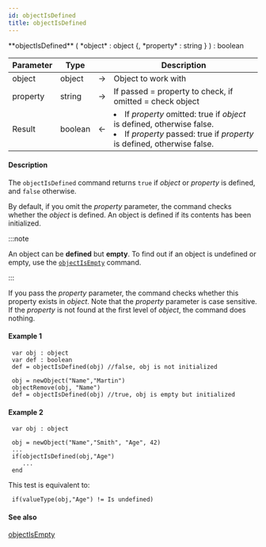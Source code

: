 ```yaml
---
id: objectIsDefined
title: objectIsDefined
---
```


<!-- REF #_command_.objectIsDefined.Syntax -->**objectIsDefined** ( *object* : object {, *property* : string } ) : boolean<!-- END REF -->


<!-- REF #_command_.objectIsDefined.Params -->
|Parameter|Type||Description|
|---------|--- |:---:|------|
|object|object|->|Object to work with|
|property |string|->|If passed = property to check, if omitted = check object|
|Result|boolean|<-|<li>If *property* omitted: true if *object* is defined, otherwise false.</li><li>If *property* passed: true if *property* is defined, otherwise false.</li>|
<!-- END REF -->


#### Description

The `objectIsDefined` command <!-- REF #_command_.objectIsDefined.Summary -->returns `true` if *object* or *property* is defined, and `false` otherwise<!-- END REF -->.

By default, if you omit the *property* parameter, the command checks whether the *object* is defined. An object is defined if its contents has been initialized.

:::note

An object can be **defined** but **empty**. To find out if an object is undefined or empty, use the [`objectIsEmpty`](#objectisempty) command.

:::

If you pass the *property* parameter, the command checks whether this property exists in *object*. Note that the *property* parameter is case sensitive. If the *property* is not found at the first level of *object*, the command does nothing.

#### Example 1

```qs
 var obj : object
 var def : boolean
 def = objectIsDefined(obj) //false, obj is not initialized

 obj = newObject("Name","Martin")
 objectRemove(obj, "Name")
 def = objectIsDefined(obj) //true, obj is empty but initialized
```

#### Example 2

```qs
 var obj : object

 obj = newObject("Name","Smith", "Age", 42)  
 ...
 if(objectIsDefined(obj,"Age")
 	...
 end
```

This test is equivalent to:

```qs
 if(valueType(obj,"Age") != Is undefined)
```

#### See also

[objectIsEmpty](#objectisempty)
